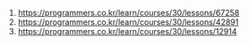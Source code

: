 1. https://programmers.co.kr/learn/courses/30/lessons/67258
2. https://programmers.co.kr/learn/courses/30/lessons/42891
3. https://programmers.co.kr/learn/courses/30/lessons/12914
